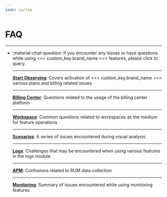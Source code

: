 ```yaml
---
icon: zy/faq
---
```

# FAQ

---


<div class="grid cards" markdown>

-   :material-chat-question: If you encounter any issues or have questions while using <<< custom_key.brand_name >>> features, please click to query.


    ---

    [__Start Observing__](../billing/faq/index.md): Covers activation of <<< custom_key.brand_name >>> various plans and billing related issues

    ---

    [__Billing Center__](../billing-center/faq.md): Questions related to the usage of the billing center platform

    ---

    [__Workspace__](../management/faq.md): Common questions related to workspaces as the medium for feature operations

    ---

    [__Scenarios__](../scene/faq.md): A series of issues encountered during visual analysis

    ---

    [__Logs__](../logs/faq.md): Challenges that may be encountered when using various features in the logs module

    ---

    [__APM__](../application-performance-monitoring/faq.md): Confusions related to RUM data collection

    ---

    [__Monitoring__](../monitoring/faq.md): Summary of issues encountered while using monitoring features

    </div>